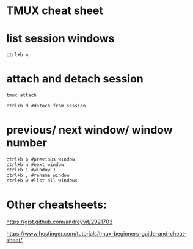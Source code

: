 # TMUX cheat sheet

# list session windows
```
ctrl+b w
```

# attach and detach session
```
tmux attach

ctrl+b d #detach from session 

```


# previous/ next window/ window number

```
ctrl+b p #previous window
ctrl+b n #next window
ctrl+b 1 #window 1
ctrl+b , #rename window
ctrl+b w #list all windows

```

# Other cheatsheets:
https://gist.github.com/andreyvit/2921703

https://www.hostinger.com/tutorials/tmux-beginners-guide-and-cheat-sheet/


